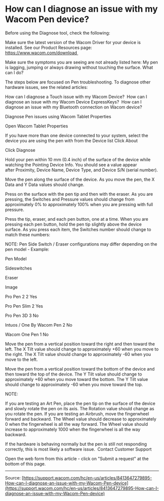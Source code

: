 # How can I diagnose an issue with my Wacom Pen device?

Before using the Diagnose tool, check the following: 




Make sure the latest version of the Wacom Driver for your device is installed. See our Product Resources page: https://www.wacom.com/download 

Make sure the symptoms you are seeing are not already listed here: My pen is lagging, jumping or always drawing without touching the surface. What can I do?

The steps below are focused on Pen troubleshooting. To diagnose other hardware issues, see the related articles:

How can I diagnose a Touch issue with my Wacom Device? 
How can I diagnose an issue with my Wacom Device ExpressKeys? 
How can I diagnose an issue with my Bluetooth connection on Wacom device? 



Diagnose Pen issues using Wacom Tablet Properties

Open Wacom Tablet Properties

If you have more than one device connected to your system, select the device you are using the pen with from the Device list
Click About

Click Diagnose

Hold your pen within 10 mm (0.4 inch) of the surface of the device while watching the Pointing Device Info. You should see a value appear after Proximity, Device Name, Device Type, and Device S/N (serial number).


Move the pen along the surface of the device. As you move the pen, the X Data and Y Data values should change.

Press on the surface with the pen tip and then with the eraser. As you are pressing, the Switches and Pressure values should change from approximately 0% to approximately 100% when you are pressing with full pressure.

Press the tip, eraser, and each pen button, one at a time. When you are pressing each pen button, hold the pen tip slightly above the device surface. As you press each item, the Switches number should change to match these numbers:


NOTE: Pen Side Switch / Eraser configurations may differ depending on the pen model - Example: 












Pen Model


Sideswitches


Eraser


Image





Pro Pen 2
2
Yes









Pro Pen Slim
2
Yes









Pro Pen 3D
3
No









Intuos / One By Wacom Pen
2
No









Wacom One Pen
1
No












Move the pen from a vertical position toward the right and then toward the left. The X Tilt value should change to approximately +60 when you move to the right. The X Tilt value should change to approximately -60 when you move to the left.

Move the pen from a vertical position toward the bottom of the device and then toward the top of the device. The Y Tilt value should change to approximately +60 when you move toward the bottom. The Y Tilt value should change to approximately -60 when you move toward the top.




NOTE:

If you are testing an Art Pen, place the pen tip on the surface of the device and slowly rotate the pen on its axis. The Rotation value should change as you rotate the pen.
If you are testing an Airbrush, move the fingerwheel forward and backward. The Wheel value should decrease to approximately 0 when the fingerwheel is all the way forward. The Wheel value should increase to approximately 1000 when the fingerwheel is all the way backward.



If the hardware is behaving normally but the pen is still not responding correctly, this is most likely a software issue. 
Contact Customer Support


Open the web form from this article - click on "Submit a request" at the bottom of this page.

---
Source: [https://support.wacom.com/hc/en-us/articles/8413647279895-How-can-I-diagnose-an-issue-with-my-Wacom-Pen-device](https://support.wacom.com/hc/en-us/articles/8413647279895-How-can-I-diagnose-an-issue-with-my-Wacom-Pen-device)
